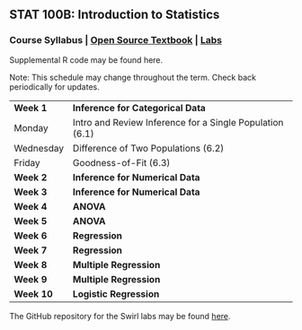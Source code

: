 ## STAT 100B: Introduction to Statistics
### Course Syllabus | <a href="https://www.openintro.org/stat/textbook.php?stat_book=os" target="blank">Open Source Textbook</a> | <a href="https://lgpcappiello.github.io/teaching/stat100b/labs.html" target="blank">Labs</a> 

Supplemental R code may be found here.

Note: This schedule may change throughout the term. Check back periodically for updates.

<table>
  <tbody>
  <tr><td><strong>Week 1</strong></td><td><strong>Inference for Categorical Data</strong></td></tr>
  <tr><td>Monday               </td><td> Intro and Review Inference for a Single Population (6.1) </td></tr>
  <tr><td>Wednesday            </td><td> Difference of Two Populations (6.2) </td></tr>
  <tr><td>Friday               </td><td> Goodness-of-Fit (6.3) </td></tr>
  
  <tr><td><strong>Week 2</strong></td><td><strong>Inference for Numerical Data</strong></td></tr>
  
  <tr><td><strong>Week 3</strong></td><td><strong>Inference for Numerical Data</strong></td></tr>
  
  <tr><td><strong>Week 4</strong></td><td><strong>ANOVA</strong></td></tr>
  
  <tr><td><strong>Week 5</strong></td><td><strong>ANOVA</strong></td></tr>
  
  <tr><td><strong>Week 6</strong></td><td><strong>Regression</strong></td></tr>
  
  <tr><td><strong>Week 7</strong></td><td><strong>Regression</strong></td></tr>
  
  <tr><td><strong>Week 8</strong></td><td><strong>Multiple Regression </strong></td></tr>
  
  <tr><td><strong>Week 9</strong></td><td><strong>Multiple Regression</strong></td></tr>
  
  <tr><td><strong>Week 10</strong></td><td><strong>Logistic Regression</strong></td></tr>
  
</tbody>
</table>

The GitHub repository for the Swirl labs may be found <a href="https://github.com/lgpcappiello/STAT100A" target="blank">here</a>.
